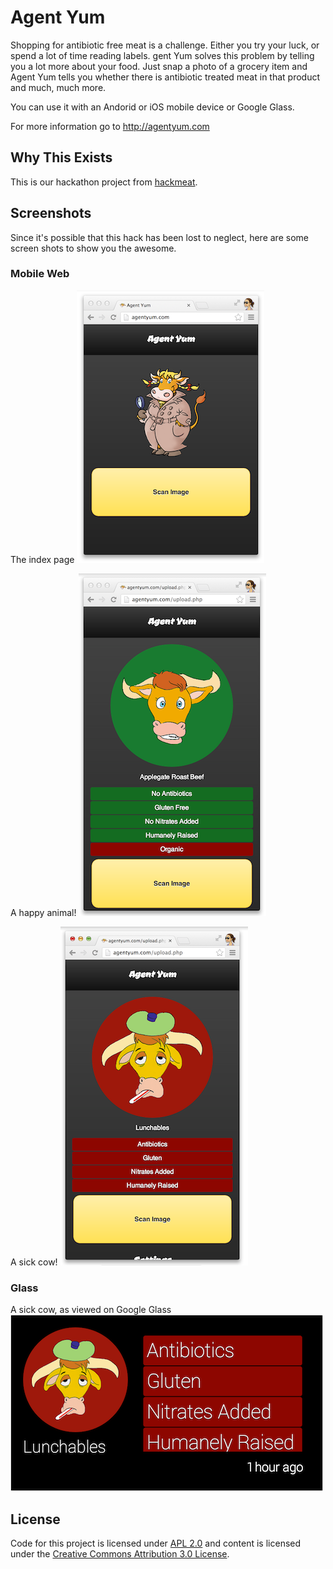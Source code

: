 # Agent Yum

Shopping for antibiotic free meat is a challenge. Either you try your luck, or spend a lot of time reading labels. 
gent Yum solves this problem by telling you a lot more about your food. Just snap a photo of a grocery item and Agent Yum
tells you whether there is antibiotic treated meat in that product and much, much more.

You can use it with an Andorid or iOS mobile device or Google Glass.

For more information go to http://agentyum.com

## Why This Exists
This is our hackathon project from [hackmeat](http://hackmeatsv.foodtechconnect.com/).

## Screenshots
Since it's possible that this hack has been lost to neglect, here are some screen shots to show you the awesome.

### Mobile Web

The index page
![Index page](https://github.com/mimming/agent-yum/blob/master/screenshots/index-thumb.png?raw=true)

A happy animal!
![Happy Cow!](https://github.com/mimming/agent-yum/blob/master/screenshots/happy-cow-thumb.png?raw=true)

A sick cow! 
![Sick Cow!](https://github.com/mimming/agent-yum/blob/master/screenshots/sick-cow-thumb.png?raw=true)

### Glass

A sick cow, as viewed on Google Glass
![Sick Cow, on Glass](https://github.com/mimming/agent-yum/blob/master/screenshots/sick-cow-glass-thumb.png?raw=true)


## License
Code for this project is licensed under [APL 2.0](http://www.apache.org/licenses/LICENSE-2.0.html) 
and content is licensed under the 
[Creative Commons Attribution 3.0 License](http://creativecommons.org/licenses/by/3.0/).
